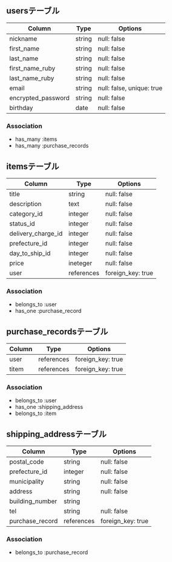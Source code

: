 ## usersテーブル

| Column             | Type       | Options                        |
| ------------------ | ---------- | ------------------------------ |
| nickname           | string     | null: false                    |
| first_name         | string     | null: false                    |
| last_name          | string     | null: false                    |
| first_name_ruby    | string     | null: false                    |
| last_name_ruby     | string     | null: false                    |
| email              | string     | null: false, unique: true      |
| encrypted_password | string     | null: false                    |
| birthday           | date       | null: false                    |

### Association
- has_many :items
- has_many :purchase_records


## itemsテーブル

| Column             | Type       | Options                        |
| ------------------ | ---------- | ------------------------------ |
| title              | string     | null: false                    |
| description        | text       | null: false                    |
| category_id        | integer    | null: false                    |
| status_id          | integer    | null: false                    |
| delivery_charge_id | integer    | null: false                    |
| prefecture_id      | integer    | null: false                    |
| day_to_ship_id     | integer    | null: false                    |
| price              | ineteger   | null: false                    |
| user               | references | foreign_key: true              |

### Association
- belongs_to :user
- has_one :purchase_record


## purchase_recordsテーブル

| Column     | Type       | Options                        |
| ---------- | ---------- | ------------------------------ |
| user       | references | foreign_key: true              |
| titem      | references | foreign_key: true              |

### Association
- belongs_to :user
- has_one :shipping_address
- belongs_to :item

## shipping_addressテーブル

| Column          | Type       | Options                        |
| --------------- | ---------- | ------------------------------ |
| postal_code     | string     | null: false                    |
| prefecture_id   | integer    | null: false                    |
| municipality    | string     | null: false                    |
| address         | string     | null: false                    |
| building_number | string     |                                |
| tel             | string     | null: false                    |
| purchase_record | references | foreign_key: true              |
### Association
- belongs_to :purchase_record